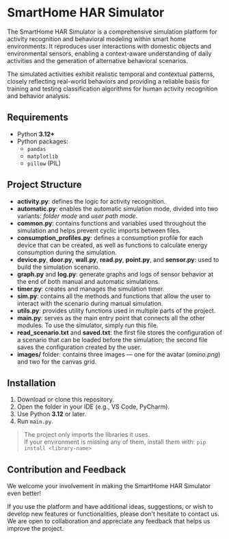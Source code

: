 # SmartHome HAR Simulator
The SmartHome HAR Simulator is a comprehensive simulation platform for activity recognition and behavioral modeling within smart home environments.
It reproduces user interactions with domestic objects and environmental sensors, enabling a context-aware understanding of daily activities and the generation of alternative behavioral scenarios.

The simulated activities exhibit realistic temporal and contextual patterns, closely reflecting real-world behaviors and providing a reliable basis for training and testing classification algorithms for human activity recognition and behavior analysis.


## Requirements
- Python **3.12+**
- Python packages:
  - `pandas`
  - `matplotlib`
  - `pillow`  (PIL)

## Project Structure
- **activity.py**: defines the logic for activity recognition.  
- **automatic.py**: enables the automatic simulation mode, divided into two variants: *folder mode* and *user path mode*.  
- **common.py**: contains functions and variables used throughout the simulation and helps prevent cyclic imports between files.  
- **consumption_profiles.py**: defines a consumption profile for each device that can be created, as well as functions to calculate energy consumption during the simulation.  
- **device.py**, **door.py**, **wall.py**, **read.py**, **point.py**, and **sensor.py**: used to build the simulation scenario.  
- **graph.py** and **log.py**: generate graphs and logs of sensor behavior at the end of both manual and automatic simulations.  
- **timer.py**: creates and manages the simulation timer.  
- **sim.py**: contains all the methods and functions that allow the user to interact with the scenario during manual simulation.  
- **utils.py**: provides utility functions used in multiple parts of the project.  
- **main.py**: serves as the main entry point that connects all the other modules. To use the simulator, simply run this file.  
- **read_scenario.txt** and **saved.txt**: the first file stores the configuration of a scenario that can be loaded before the simulation; the second file saves the configuration created by the user.  
- **images/** folder: contains three images — one for the avatar (*omino.png*) and two for the canvas grid.

## Installation
1. Download or clone this repository.
2. Open the folder in your IDE (e.g., VS Code, PyCharm).
3. Use Python **3.12** or later.
4. Run `main.py`.

> The project only imports the libraries it uses.  
> If your environment is missing any of them, install them with:
> `pip install <library-name>`


## Contribution and Feedback
We welcome your involvement in making the SmartHome HAR Simulator even better!

If you use the platform and have additional ideas, suggestions, or wish to develop new features or functionalities, please don't hesitate to contact us. We are open to collaboration and appreciate any feedback that helps us improve the project.

